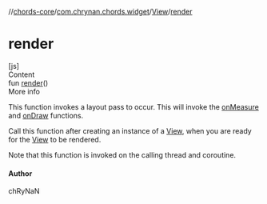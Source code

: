 //[chords-core](../../../index.md)/[com.chrynan.chords.widget](../index.md)/[View](index.md)/[render](render.md)



# render  
[js]  
Content  
fun [render](render.md)()  
More info  


This function invokes a layout pass to occur. This will invoke the [onMeasure](../../../../chords-android/com.chrynan.chords.widget/-view/on-measure.md) and [onDraw](../../../../chords-android/com.chrynan.chords.widget/-view/on-draw.md) functions.



Call this function after creating an instance of a [View](index.md), when you are ready for the [View](index.md) to be rendered.



Note that this function is invoked on the calling thread and coroutine.



#### Author  


chRyNaN

  



